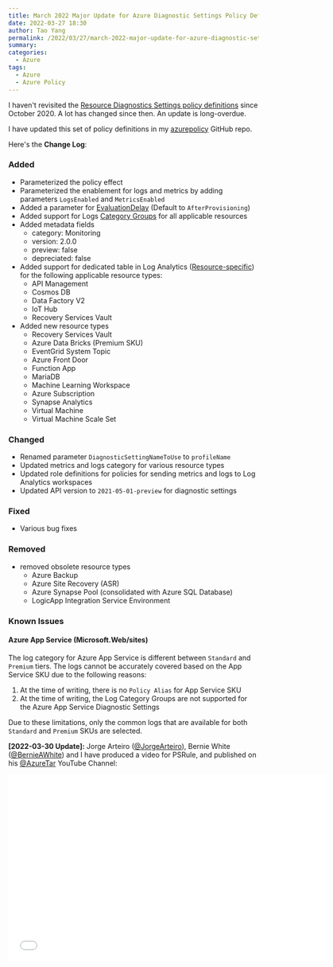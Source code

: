```yaml
---
title: March 2022 Major Update for Azure Diagnostic Settings Policy Definitions
date: 2022-03-27 18:30
author: Tao Yang
permalink: /2022/03/27/march-2022-major-update-for-azure-diagnostic-settings-policy-definitions/
summary:
categories:
  - Azure
tags:
  - Azure
  - Azure Policy
---
```


I haven't revisited the [Resource Diagnostics Settings policy definitions](https://github.com/tyconsulting/azurepolicy/tree/master/policy-definitions/resource-diagnostics-settings) since October 2020. A lot has changed since then. An update is long-overdue.

I have updated this set of policy definitions in my [azurepolicy](https://github.com/tyconsulting/azurepolicy/tree/master/policy-definitions/resource-diagnostics-settings) GitHub repo.

Here's the **Change Log**:

### Added

- Parameterized the policy effect
- Parameterized the enablement for logs and metrics by adding parameters `LogsEnabled` and `MetricsEnabled`
- Added a parameter for [EvaluationDelay](https://docs.microsoft.com/en-us/azure/governance/policy/concepts/effects#deployifnotexists-properties) (Default to `AfterProvisioning`)
- Added support for Logs [Category Groups](https://docs.microsoft.com/en-us/azure/azure-monitor/essentials/diagnostic-settings?tabs=CMD#resource-logs) for all applicable resources
- Added metadata fields
  - category: Monitoring
  - version: 2.0.0
  - preview: false
  - depreciated: false
- Added support for dedicated table in Log Analytics ([Resource-specific](https://docs.microsoft.com/en-us/azure/azure-monitor/reference/tables/azurediagnostics#azure-diagnostics-mode-or-resource-specific-mode)) for the following applicable resource types:
  - API Management
  - Cosmos DB
  - Data Factory V2
  - IoT Hub
  - Recovery Services Vault
- Added new resource types
  - Recovery Services Vault
  - Azure Data Bricks (Premium SKU)
  - EventGrid System Topic
  - Azure Front Door
  - Function App
  - MariaDB
  - Machine Learning Workspace
  - Azure Subscription
  - Synapse Analytics
  - Virtual Machine
  - Virtual Machine Scale Set

### Changed

- Renamed parameter `DiagnosticSettingNameToUse` to `profileName`
- Updated metrics and logs category for various resource types
- Updated role definitions for policies for sending metrics and logs to Log Analytics workspaces
- Updated API version to `2021-05-01-preview` for diagnostic settings

### Fixed

- Various bug fixes

### Removed

- removed obsolete resource types
  - Azure Backup
  - Azure Site Recovery (ASR)
  - Azure Synapse Pool (consolidated with Azure SQL Database)
  - LogicApp Integration Service Environment

### Known Issues

#### Azure App Service (Microsoft.Web/sites)

The log category for Azure App Service is different between `Standard` and `Premium` tiers. The logs cannot be accurately covered based on the App Service SKU due to the following reasons:

1. At the time of writing, there is no `Policy Alias` for App Service SKU
2. At the time of writing, the Log Category Groups are not supported for the Azure App Service Diagnostic Settings

Due to these limitations, only the common logs that are available for both `Standard` and `Premium` SKUs are selected.

**[2022-03-30 Update]:** Jorge Arteiro ([@JorgeArteiro](https://twitter.com/JorgeArteiro)), Bernie White ([@BernieAWhite](https://twitter.com/BernieAWhite)) and I have produced a video for PSRule, and published on his [@AzureTar](https://twitter.com/azuretar) YouTube Channel:

<iframe src="//www.youtube.com/embed/3697rG8tkOI" height="375" width="640" allowfullscreen="" frameborder="0"></iframe>
